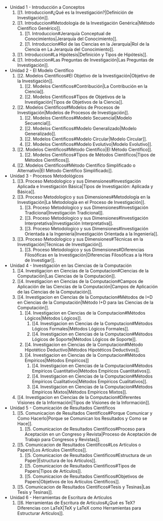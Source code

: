 - Unidad 1 - Introducción a Conceptos
	1. [[1. Introduccion#¿Qué es la Investigación?|Definición de Investigación]].
	2. [[1. Introduccion#Metodología de la Investigación Genérica|Método Científico Genérico]].
		1. [[1. Introduccion#Jerarquía Conceptual de Conocimientos|Jerarquía del Conocimiento]].
		2. [[1. Introduccion#Rol de las Ciencias en la Jerarquía|Rol de la Ciencia en La Jerarquía del Conocimiento]].
	3. [[1. Introduccion#La Hipótesis|Definición y Tipos de Hipótesis]].
	4. [[1. Introduccion#Las Preguntas de Investigación|Las Preguntas de Investigación]].
- Unidad 2 - El Modelo Científico
	1. [[2. Modelos Cientificos#El Objetivo de la Investigación|Objetivo de la Investigación]].
		1. [[2. Modelos Cientificos#Contribución|La Contribución en la Ciencia]].
		2. [[2. Modelos Cientificos#Tipos de Objetivos de la Investigación|Tipos de Objetivos de la Ciencia]].
	2. [[2. Modelos Cientificos#Modelos de Procesos de Investigación|Modelos de Procesos de Investigación]].
		1. [[2. Modelos Cientificos#Modelo Secuencial|Modelo Secuencial]].
		2. [[2. Modelos Cientificos#Modelo Generalizado|Modelo Generalizado]].
		3. [[2. Modelos Cientificos#Modelo Circular|Modelo Circular]].
		4. [[2. Modelos Cientificos#Modelo Evolutivo|Modelo Evolutivo]].
	3. [[2. Modelos Cientificos#Método Científico|El Método Científico]].
		1. [[2. Modelos Cientificos#Tipos de Métodos Científicos|Tipos de Métodos Científicos]].
	4. [[2. Modelos Cientificos#Método Científico Simplificado o Alternativo|El Método Científico Simplificado]].
- Unidad 3 - Procesos Metodológicos
	1. [[3. Proceso Metodologico y sus Dimensiones#Investigación Aplicada e Investigación Básica|Tipos de Investigación: Aplicada y Básica]].
	2. [[3. Proceso Metodologico y sus Dimensiones#Metodología en la Investigación|La Metodología en el Proceso de Investigación]].
		1. [[3. Proceso Metodologico y sus Dimensiones#Investigación Tradicional|Investigación Tradicional]].
		2. [[3. Proceso Metodologico y sus Dimensiones#Investigación Interpretativa|Investigación Interpretativa]].
		3. [[3. Proceso Metodologico y sus Dimensiones#Investigación Orientada a la Ingeniería|Investigación Orientada a la Ingeniería]].
	3. [[3. Proceso Metodologico y sus Dimensiones#Técnicas en la Investigación|Técnicas de Investigación]].
		1. [[3. Proceso Metodologico y sus Dimensiones#Diferencias Filosóficas en la Investigación|Diferencias Filosóficas a la Hora de Investigar]].
- Unidad 4 - Investigación en las Ciencias de la Computación
	1. [[4. Investigacion en Ciencias de la Computacion#Ciencias de la Computación|Las Ciencias de la Computación]].
	2. [[4. Investigacion en Ciencias de la Computacion#Campos de Aplicación de las Ciencias de la Computación|Campos de Aplicación de las Ciencias de la Computación]].
	3. [[4. Investigacion en Ciencias de la Computacion#Métodos de I+D en Ciencias de la Computación|Método I+D para las Ciencias de la Computación]].
		1. [[4. Investigacion en Ciencias de la Computacion#Métodos Lógicos|Métodos Lógicos]].
			1. [[4. Investigacion en Ciencias de la Computacion#Métodos Lógicos Formales|Métodos Lógicos Formales]].
			2. [[4. Investigacion en Ciencias de la Computacion#Métodos Lógicos de Soporte|Métodos Lógicos de Soporte]].
		2. [[4. Investigacion en Ciencias de la Computacion#Método Hipotético Deductivo|Métodos Hipotéticos Deductivos]].
		3. [[4. Investigacion en Ciencias de la Computacion#Métodos Empíricos|Métodos Empíricos]]
			1. [[4. Investigacion en Ciencias de la Computacion#Métodos Empíricos Cuantitativo|Métodos Empíricos Cuantitativos]].
			2. [[4. Investigacion en Ciencias de la Computacion#Métodos Empíricos Cualitativos|Métodos Empíricos Cualitativos]].
			3. [[4. Investigacion en Ciencias de la Computacion#Métodos Empíricos Mixtos|Métodos Empíricos Mixtos]].
	4. [[4. Investigacion en Ciencias de la Computacion#Diferentes Visiones de la Información|Tipos de Visiones de la Información]].
- Unidad 5 - Comunicación de Resultados Científicos
	1. [[5. Comunicacion de Resultados Cientificos#Porque Comunicar y Como Hacerlo|Porque se Comunican los Resultados y Como se Hace]].
		1. [[5. Comunicacion de Resultados Cientificos#Proceso para Aceptación en un Congreso y Revista|Proceso de Aceptación de Trabajo para Congresos y Revistas]].
	2. [[5. Comunicacion de Resultados Cientificos#Los Artículos o Papers|Los Artículos Científicos]].
		1. [[5. Comunicacion de Resultados Cientificos#Estructura de un Paper|Estructura de los Artículos]].
		2. [[5. Comunicacion de Resultados Cientificos#Tipos de Papers|Tipos de Artículos]].
		3. [[5. Comunicacion de Resultados Cientificos#Objetivos de Papers|Objetivos de los Artículos Científicos]].
	3. [[5. Comunicacion de Resultados Cientificos#Tesis y Tesinas|Las Tesis y Tesinas]].
- Unidad 6 - Herramientas de Escritura de Artículos
	1. [[6. Herramientas de Escritura de Articulos#¿Qué es TeX? Diferencias con LaTeX|TeX y LaTeX como Herramientas para Estructurar Artículos]].